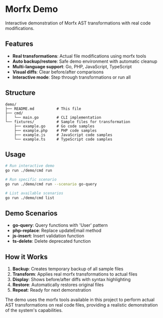 # Morfx Demo

Interactive demonstration of Morfx AST transformations with real code modifications.

## Features

- **Real transformations**: Actual file modifications using morfx tools
- **Auto backup/restore**: Safe demo environment with automatic cleanup
- **Multi-language support**: Go, PHP, JavaScript, TypeScript
- **Visual diffs**: Clear before/after comparisons
- **Interactive mode**: Step through transformations or run all

## Structure

```
demo/
├── README.md          # This file
├── cmd/
│   └── main.go        # CLI implementation
└── fixtures/          # Sample files for transformation
    ├── example.go     # Go code samples
    ├── example.php    # PHP code samples  
    ├── example.js     # JavaScript code samples
    └── example.ts     # TypeScript code samples
```

## Usage

```bash
# Run interactive demo
go run ./demo/cmd run

# Run specific scenario
go run ./demo/cmd run --scenario go-query

# List available scenarios
go run ./demo/cmd list
```

## Demo Scenarios

- **go-query**: Query functions with 'User' pattern
- **php-replace**: Replace updateEmail method
- **js-insert**: Insert validation function
- **ts-delete**: Delete deprecated function

## How it Works

1. **Backup**: Creates temporary backup of all sample files
2. **Transform**: Applies real morfx transformations to actual files
3. **Display**: Shows before/after diffs with syntax highlighting
4. **Restore**: Automatically restores original files
5. **Repeat**: Ready for next demonstration

The demo uses the morfx tools available in this project to perform actual AST transformations on real code files, providing a realistic demonstration of the system's capabilities.
